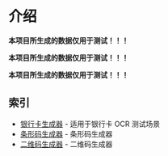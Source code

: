 # 介绍

**本项目所生成的数据仅用于测试！！！**

**本项目所生成的数据仅用于测试！！！**

**本项目所生成的数据仅用于测试！！！**

## 索引

- [银行卡生成器](/bank-card) - 适用于银行卡 OCR 测试场景
- [条形码生成器](/bar-code) - 条形码生成器
- [二维码生成器](/qr-code) - 二维码生成器
